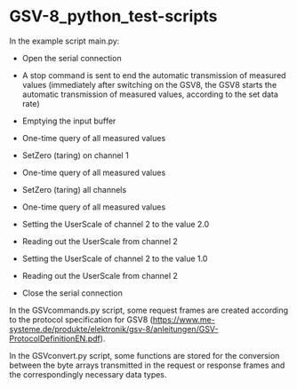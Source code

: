 # GSV-8_python_test-scripts
In the example script main.py:

- Open the serial connection
- A stop command is sent to end the automatic transmission of measured values (immediately after switching on the GSV8, the GSV8 starts the automatic transmission of measured values, according to the set data rate)
- Emptying the input buffer

- One-time query of all measured values
- SetZero (taring) on channel 1
- One-time query of all measured values
- SetZero (taring) all channels
- One-time query of all measured values

- Setting the UserScale of channel 2 to the value 2.0
- Reading out the UserScale from channel 2
- Setting the UserScale of channel 2 to the value 1.0
- Reading out the UserScale from channel 2

- Close the serial connection

In the GSVcommands.py script, some request frames are created according to the protocol specification for GSV8 (https://www.me-systeme.de/produkte/elektronik/gsv-8/anleitungen/GSV-ProtocolDefinitionEN.pdf).

In the GSVconvert.py script, some functions are stored for the conversion between the byte arrays transmitted in the request or response frames and the correspondingly necessary data types.

